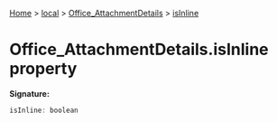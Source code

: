 [Home](./index) &gt; [local](local.md) &gt; [Office\_AttachmentDetails](local.office_attachmentdetails.md) &gt; [isInline](local.office_attachmentdetails.isinline.md)

# Office\_AttachmentDetails.isInline property


**Signature:**
```javascript
isInline: boolean
```
